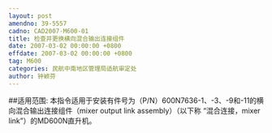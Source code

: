 ```yaml
---
layout: post
amendno: 39-5557
cadno: CAD2007-M600-01
title: 检查并更换横向混合输出连接组件
date: 2007-03-02 00:00:00 +0800
effdate: 2007-03-02 00:00:00 +0800
tag: M600
categories: 民航中南地区管理局适航审定处
author: 钟颖芬
---
```


##适用范围:
本指令适用于安装有件号为（P/N）600N7636-1、-3、-9和-11的横向混合输出连接组件（mixer output link assembly）（以下称 “混合连接，mixer link”）的MD600N直升机。

